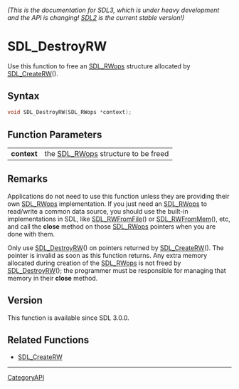 ###### (This is the documentation for SDL3, which is under heavy development and the API is changing! [SDL2](https://wiki.libsdl.org/SDL2/) is the current stable version!)
# SDL_DestroyRW

Use this function to free an [SDL_RWops](SDL_RWops) structure allocated by [SDL_CreateRW](SDL_CreateRW)().

## Syntax

```c
void SDL_DestroyRW(SDL_RWops *context);

```

## Function Parameters

|                 |                                                  |
| --------------- | ------------------------------------------------ |
| **context**     | the [SDL_RWops](SDL_RWops) structure to be freed |

## Remarks

Applications do not need to use this function unless they are providing
their own [SDL_RWops](SDL_RWops) implementation. If you just need an
[SDL_RWops](SDL_RWops) to read/write a common data source, you should use
the built-in implementations in SDL, like
[SDL_RWFromFile](SDL_RWFromFile)() or [SDL_RWFromMem](SDL_RWFromMem)(),
etc, and call the **close** method on those [SDL_RWops](SDL_RWops) pointers
when you are done with them.

Only use [SDL_DestroyRW](SDL_DestroyRW)() on pointers returned by
[SDL_CreateRW](SDL_CreateRW)(). The pointer is invalid as soon as this
function returns. Any extra memory allocated during creation of the
[SDL_RWops](SDL_RWops) is not freed by [SDL_DestroyRW](SDL_DestroyRW)();
the programmer must be responsible for managing that memory in their
**close** method.

## Version

This function is available since SDL 3.0.0.

## Related Functions

* [SDL_CreateRW](SDL_CreateRW)

----
[CategoryAPI](CategoryAPI)

